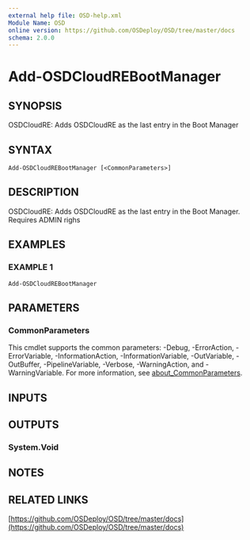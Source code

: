 ```yaml
---
external help file: OSD-help.xml
Module Name: OSD
online version: https://github.com/OSDeploy/OSD/tree/master/docs
schema: 2.0.0
---
```


# Add-OSDCloudREBootManager

## SYNOPSIS
OSDCloudRE: Adds OSDCloudRE as the last entry in the Boot Manager

## SYNTAX

```
Add-OSDCloudREBootManager [<CommonParameters>]
```

## DESCRIPTION
OSDCloudRE: Adds OSDCloudRE as the last entry in the Boot Manager.
Requires ADMIN righs

## EXAMPLES

### EXAMPLE 1
```
Add-OSDCloudREBootManager
```

## PARAMETERS

### CommonParameters
This cmdlet supports the common parameters: -Debug, -ErrorAction, -ErrorVariable, -InformationAction, -InformationVariable, -OutVariable, -OutBuffer, -PipelineVariable, -Verbose, -WarningAction, and -WarningVariable. For more information, see [about_CommonParameters](http://go.microsoft.com/fwlink/?LinkID=113216).

## INPUTS

## OUTPUTS

### System.Void
## NOTES

## RELATED LINKS

[https://github.com/OSDeploy/OSD/tree/master/docs](https://github.com/OSDeploy/OSD/tree/master/docs)

